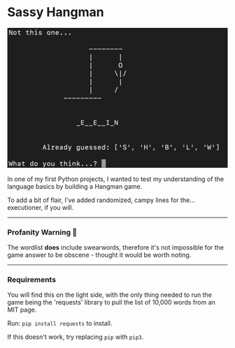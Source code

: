 # Sassy Hangman


![preview](images/gui.jpg)

In one of my first Python projects, I wanted to test my understanding of the language basics by building a Hangman game.

To add a bit of flair, I've added randomized, campy lines for the... executioner, if you will. 

---

### Profanity Warning 🤬

The wordlist **does** include swearwords, therefore it's not impossible for the game answer to be obscene - thought it would be worth noting.

---

### Requirements
You will find this on the light side, with the only thing needed to run the game being the 'requests' library to pull the list of 10,000 words from an MIT page.

Run: `pip install requests` to install.

If this doesn't work, try replacing `pip` with `pip3`.
